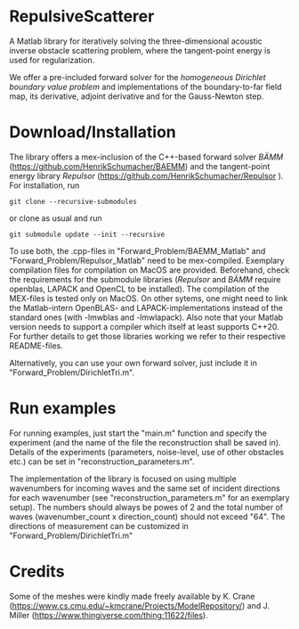 # RepulsiveScatterer

A Matlab library for iteratively solving the three-dimensional acoustic inverse obstacle scattering problem, where the tangent-point energy is used for regularization.

We offer a pre-included forward solver for the _homogeneous Dirichlet boundary value problem_ and implementations of the boundary-to-far field map, its derivative, adjoint derivative and for the Gauss-Newton step.

# Download/Installation

The library offers a mex-inclusion of the C++-based forward solver _BÄMM_ (https://github.com/HenrikSchumacher/BAEMM) and the tangent-point energy library _Repulsor_ (https://github.com/HenrikSchumacher/Repulsor ).
For installation, run

    git clone --recursive-submodules
    
or clone as usual and run

    git submodule update --init --recursive 
    
To use both, the .cpp-files in "Forward_Problem/BAEMM_Matlab" and "Forward_Problem/Repulsor_Matlab" need to be mex-compiled. Exemplary compilation files for compilation on MacOS are provided. Beforehand, check the requirements for the submodule libraries (_Repulsor_ and _BÄMM_ require openblas, LAPACK and OpenCL to be installed). The compilation of the MEX-files is tested only on MacOS. On other sytems, one might need to link the Matlab-intern OpenBLAS- and LAPACK-implementations instead of the standard ones (with -lmwblas and -lmwlapack).
Also note that your Matlab version needs to support a compiler which itself at least supports C++20. For further details to get those libraries working we refer to their respective README-files.

Alternatively, you can use your own forward solver, just include it in "Forward_Problem/DirichletTri.m".

# Run examples

For running examples, just start the "main.m" function and specify the experiment (and the name of the file the reconstruction shall be saved in). Details of the experiments (parameters, noise-level, use of other obstacles etc.) can be set in "reconstruction_parameters.m".

The implementation of the library is focused on using multiple wavenumbers for incoming waves and the same set of incident directions for each wavenumber (see "reconstruction_parameters.m" for an exemplary setup). The numbers should always be powes of $2$ and the total number of waves (wavenumber_count x direction_count) should not exceed "64".
The directions of measurement can be customized in "Forward_Problem/DirichletTri.m"

# Credits

Some of the meshes were kindly made freely available by K. Crane (https://www.cs.cmu.edu/~kmcrane/Projects/ModelRepository/) and J. Miller (https://www.thingiverse.com/thing:11622/files).
